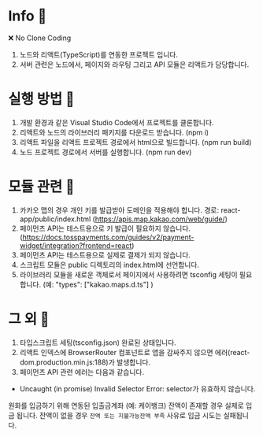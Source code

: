 # Info 🚀

❌ No Clone Coding

1. 노드와 리액트(TypeScript)를 연동한 프로젝트 입니다.
2. 서버 관련은 노드에서, 페이지와 라우팅 그리고 API 모듈은 리액트가 담당합니다.

# 실행 방법 🚀

1. 개발 환경과 같은 Visual Studio Code에서 프로젝트를 클론합니다.
2. 리액트와 노드의 라이브러리 패키지를 다운로드 받습니다. (npm i)
3. 리액트 파일을 리액트 프로젝트 경로에서 html으로 빌드합니다. (npm run build)
4. 노드 프로젝트 경로에서 서버를 실행합니다. (npm run dev)

# 모듈 관련 🚀

1. 카카오 맵의 경우 개인 키를 발급받아 도메인을 적용해야 합니다. 경로: react-app/public/index.html (https://apis.map.kakao.com/web/guide/)
2. 페이먼츠 API는 테스트용으로 키 발급이 필요하지 않습니다. (https://docs.tosspayments.com/guides/v2/payment-widget/integration?frontend=react)
3. 페이먼츠 API는 테스트용으로 실제로 결제가 되지 않습니다.
4. 스크립트 모듈은 public 디렉토리의 index.html에 선언합니다.
5. 라이브러리 모듈을 새로운 객체로서 페이지에서 사용하려면 tsconfig 세팅이 필요합니다. (예: "types": ["kakao.maps.d.ts"] )

# 그 외 🚀

1. 타입스크립트 세팅(tsconfig.json) 완료된 상태입니다.
2. 리액트 인덱스에 BrowserRouter 컴포넌트로 앱을 감싸주지 않으면 에러(react-dom.production.min.js:188)가 발생합니다.
3. 페이먼츠 API 관련 에러는 다음과 같습니다.

- Uncaught (in promise) Invalid Selector Error: selector가 유효하지 않습니다.

원화를 입금하기 위해 연동된 입출금계좌 (예: 케이뱅크) 잔액이 존재할 경우 실제로 입금 됩니다. 잔액이 없을 경우 `잔액 또는 지불가능잔액 부족` 사유로 입금 시도는 실패됩니다.
